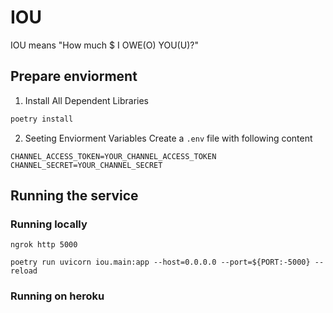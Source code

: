 # IOU
IOU means "How much $ I OWE(O) YOU(U)?"
## Prepare enviorment
1. Install All Dependent Libraries
```bash
poetry install
```
2. Seeting Enviorment Variables
Create a `.env` file with following content
```
CHANNEL_ACCESS_TOKEN=YOUR_CHANNEL_ACCESS_TOKEN
CHANNEL_SECRET=YOUR_CHANNEL_SECRET
```
## Running the service
### Running locally
```
ngrok http 5000
```
```
poetry run uvicorn iou.main:app --host=0.0.0.0 --port=${PORT:-5000} --reload
```
### Running on heroku
